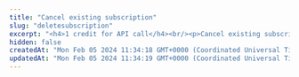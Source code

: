 ```yaml
---
title: "Cancel existing subscription"
slug: "deletesubscription"
excerpt: "<h4>1 credit for API call</h4><br/><p>Cancel existing subscription.</p>"
hidden: false
createdAt: "Mon Feb 05 2024 11:34:18 GMT+0000 (Coordinated Universal Time)"
updatedAt: "Mon Feb 05 2024 11:34:19 GMT+0000 (Coordinated Universal Time)"
---
```

